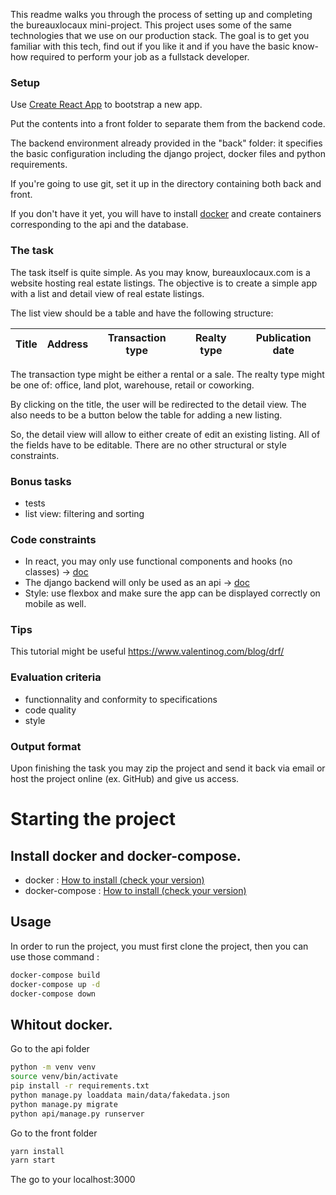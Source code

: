 This readme walks you through the process of setting up and completing the bureauxlocaux mini-project.
This project uses some of the same technologies that we use on our production stack.
The goal is to get you familiar with this tech, find out if you like it and if you have the basic know-how required to perform your job as a fullstack developer.

### Setup

Use [Create React App](https://github.com/facebook/create-react-app) to bootstrap a new app.

Put the contents into a front folder to separate them from the backend code.

The backend environment already provided in the "back" folder: it specifies the basic configuration including the django project, docker files and python requirements.

If you're going to use git, set it up in the directory containing both back and front.

If you don't have it yet, you will have to install [docker](https://www.docker.com/) and create containers corresponding to the api and the database.

### The task

The task itself is quite simple.
As you may know, bureauxlocaux.com is a website hosting real estate listings.
The objective is to create a simple app with a list and detail view of real estate listings.

The list view should be a table and have the following structure:

| Title | Address | Transaction type | Realty type | Publication date |
| ----- | ------- | ---------------- | ----------- | ---------------- |

The transaction type might be either a rental or a sale.
The realty type might be one of: office, land plot, warehouse, retail or coworking.

By clicking on the title, the user will be redirected to the detail view.
The also needs to be a button below the table for adding a new listing.

So, the detail view will allow to either create of edit an existing listing.
All of the fields have to be editable.
There are no other structural or style constraints.

### Bonus tasks

- tests
- list view: filtering and sorting

### Code constraints

- In react, you may only use functional components and hooks (no classes) -> [doc](https://reactjs.org/docs/hooks-intro.html)
- The django backend will only be used as an api -> [doc](https://www.django-rest-framework.org/)
- Style: use flexbox and make sure the app can be displayed correctly on mobile as well.

### Tips

This tutorial might be useful https://www.valentinog.com/blog/drf/

### Evaluation criteria

- functionnality and conformity to specifications
- code quality
- style

### Output format

Upon finishing the task you may zip the project and send it back via email
or host the project online (ex. GitHub) and give us access.

# Starting the project

## Install docker and docker-compose.

- docker : [How to install (check your version)](https://docs.docker.com/engine/install/ubuntu/#installation-methods)
- docker-compose : [How to install (check your version)](https://www.digitalocean.com/community/tutorials/how-to-install-docker-compose-on-ubuntu-18-04)

## Usage

In order to run the project, you must first clone the project, then you can use those command :

```bash
docker-compose build
docker-compose up -d
docker-compose down
```
## Whitout docker.
Go to the api folder
```bash
python -m venv venv
source venv/bin/activate  
pip install -r requirements.txt
python manage.py loaddata main/data/fakedata.json
python manage.py migrate
python api/manage.py runserver   
```
Go to the front folder 

```bash
yarn install
yarn start
```

The go to your localhost:3000
